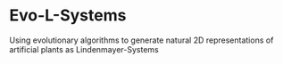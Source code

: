 # Evo-L-Systems
Using evolutionary algorithms to generate natural 2D representations of artificial plants as Lindenmayer-Systems
